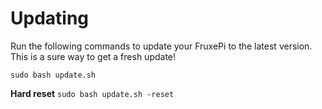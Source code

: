 # Updating
Run the following commands to update your FruxePi to the latest version. This is a sure way to get a fresh update!  
```
sudo bash update.sh
```
**Hard reset** `sudo bash update.sh -reset`